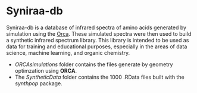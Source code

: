 # Syniraa-db

Syniraa-db is a database of infrared spectra of amino acids generated by simulation using the [Orca](ttps://orcaforum.kofo.mpg.de/app.php/portal). These simulated spectra were then used to build a synthetic infrared spectrum library. This library is intended to be used as data for training and educational purposes, especially in the areas of data science, machine learning, and organic chemistry.

- *ORCAsimulations* folder contains the files generate by geometry optimzation using **ORCA**.
- The *SyntheticData* folder contains the 1000 .RData files built with the *synthpop* package.

